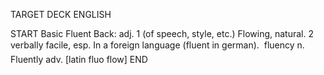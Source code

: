 TARGET DECK
ENGLISH

START
Basic
Fluent
Back: adj. 1 (of speech, style, etc.) Flowing, natural. 2 verbally facile, esp. In a foreign language (fluent in german).  fluency n. Fluently adv. [latin fluo flow]
END
